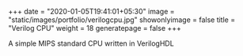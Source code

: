 +++
date = "2020-01-05T19:41:01+05:30"
image = "static/images/portfolio/verilogcpu.jpg"
showonlyimage = false
title = "Verilog CPU"
weight = 18
generatepage = false
+++

A simple MIPS standard CPU written in VerilogHDL

